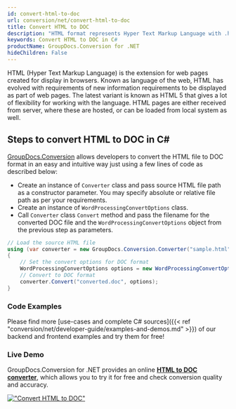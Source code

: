 ```yaml
---
id: convert-html-to-doc
url: conversion/net/convert-html-to-doc
title: Convert HTML to DOC
description: "HTML format represents Hyper Text Markup Language with .html extension. Learn how to convert HTML to DOC file programmatically in C# language using GroupDocs.Conversion for .NET library."
keywords: Convert HTML to DOC in C#
productName: GroupDocs.Conversion for .NET
hideChildren: False
---
```


HTML (Hyper Text Markup Language) is the extension for web pages created for display in browsers. Known as language of the web, HTML has evolved with requirements of new information requirements to be displayed as part of web pages. The latest variant is known as HTML 5 that gives a lot of flexibility for working with the language. HTML pages are either received from server, where these are hosted, or can be loaded from local system as well.

## Steps to convert HTML to DOC in C#

[GroupDocs.Conversion](https://products.groupdocs.com/conversion/net) allows developers to convert the HTML file to DOC format in an easy and intuitive way just using a few lines of code as described below:

* Create an instance of `Converter` class and pass source HTML file path as a constructor parameter. You may specify absolute or relative file path as per your requirements. 
* Create an instance of `WordProcessingConvertOptions` class.
* Call `Converter` class `Convert` method and pass the filename for the converted DOC file and the `WordProcessingConvertOptions` object from the previous step as parameters.

```csharp
// Load the source HTML file
using (var converter = new GroupDocs.Conversion.Converter("sample.html"))
{
    // Set the convert options for DOC format
    WordProcessingConvertOptions options = new WordProcessingConvertOptions();
    // Convert to DOC format
    converter.Convert("converted.doc", options);
}
```

### Code Examples

Please find more [use-cases and complete C# sources]({{< ref "conversion/net/developer-guide/examples-and-demos.md" >}}) of our backend and frontend examples and try them for free!

### Live Demo

GroupDocs.Conversion for .NET provides an online [**HTML to DOC converter**](https://products.groupdocs.app/conversion/html-to-doc), which allows you to try it for free and check conversion quality and accuracy.

[!["Convert HTML to DOC"](conversion/net/images/convert-html-to-doc.png)](https://products.groupdocs.app/conversion/html-to-doc)